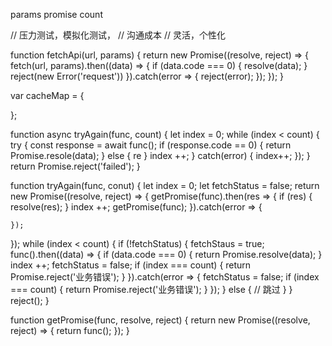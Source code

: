 params promise count

// 压力测试，模拟化测试，
// 沟通成本
// 灵活，个性化

function fetchApi(url, params) {
  return new Promise((resolve, reject) => {
    fetch(url, params).then((data) => {
      if (data.code === 0) {
        resolve(data);
      }
      reject(new Error('request'))
    }).catch(error => {
      reject(error);
    });
  });
}

var cacheMap = {

};

function async tryAgain(func, count) {
    let index = 0;
    while (index < count) {
      try {
        const response = await func();
        if (response.code == 0) {
          return Promise.resole(data);
        } else {
          re
        }
        index ++;
      } catch(error) {
        index++;
      });
    }
    return Promise.reject('failed');
}

function tryAgain(func, conut) {
  let index = 0;
  let fetchStatus = false;
  return new Promise((resolve, reject) => {
    getPromise(func).then(res => {
      if (res) {
        resolve(res);
      }
      index ++;
      getPromise(func);
    }).catch(error => {

    });
  });
  while (index < count) {
    if (!fetchStatus) {
      fetchStaus = true;
      func().then((data) => {
        if (data.code === 0) {
          return Promise.resolve(data);
        }
        index ++;
        fetchStatus = false;
        if (index === count) {
          return Promise.reject('业务错误');
        }
      }).catch(error => {
        fetchStatus = false;
        if (index === count) {
          return Promise.reject('业务错误');
        }
      });
    } else {
      // 跳过
    }
  }
  reject();
}

function getPromise(func, resolve, reject) {
  return new Promise((resolve, reject) => {
    return func();
  });
}